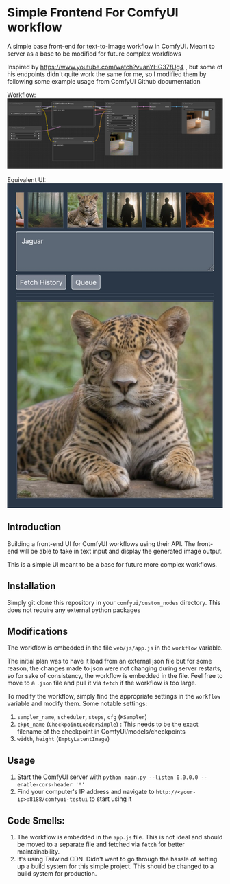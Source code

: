 # Simple Frontend For ComfyUI workflow

A simple base front-end for text-to-image workflow in ComfyUI. Meant to server as a base to be modified for future complex workflows

Inspired by https://www.youtube.com/watch?v=anYHG37fUg4 , but some of his endpoints didn't quite work the same for me, so I modified them by following some example usage from ComfyUI Github documentation

Workflow:
<img src="workflow.png">

Equivalent UI:
<img src="img.jpg">


## Introduction
Building a front-end UI for ComfyUI workflows using their API.
The front-end will be able to take in text input and display the generated image output.

This is a simple UI meant to be a base for future more complex workflows.

## Installation

Simply git clone this repository in your `comfyui/custom_nodes` directory.
This does not require any external python packages

## Modifications

The workflow is embedded in the file `web/js/app.js` in the `workflow` variable.

The initial plan was to have it load from an external json file but for some reason, the changes made to json were not changing during server restarts, so for sake of consistency, the workflow is embedded in the file.
Feel free to move to a `.json` file and pull it via `fetch` if the workflow is too large.

To modify the workflow, simply find the appropriate settings in the `workflow` variable and modify them.
Some notable settings:

1. `sampler_name`, `scheduler`, `steps`, `cfg` (`KSampler`)
2. `ckpt_name` (`CheckpointLoaderSimple`) : This needs to be the exact filename of the checkpoint in ComfyUi/models/checkpoints
3. `width`, `height` (`EmptyLatentImage`)

## Usage
1. Start the ComfyUI server with `python main.py --listen 0.0.0.0 --enable-cors-header '*'`
2. Find your computer's IP address and navigate to `http://<your-ip>:8188/comfyui-testui` to start using it

## Code Smells:

1. The workflow is embedded in the `app.js` file. This is not ideal and should be moved to a separate file and fetched via `fetch` for better maintainability.
2. It's using Tailwind CDN. Didn't want to go through the hassle of setting up a build system for this simple project. This should be changed to a build system for production.